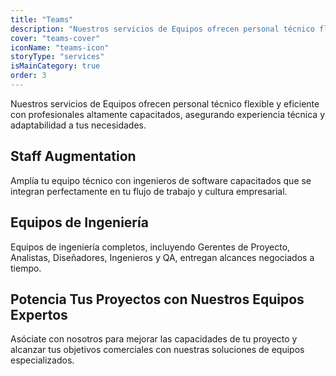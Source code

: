```yaml
---
title: "Teams"
description: "Nuestros servicios de Equipos ofrecen personal técnico flexible y eficiente con profesionales altamente capacitados, asegurando experiencia técnica y adaptabilidad a tus necesidades."
cover: "teams-cover"
iconName: "teams-icon"
storyType: "services"
isMainCategory: true
order: 3 
---
```


Nuestros servicios de Equipos ofrecen personal técnico flexible y eficiente con profesionales altamente capacitados, asegurando experiencia técnica y adaptabilidad a tus necesidades.

## Staff Augmentation

Amplía tu equipo técnico con ingenieros de software capacitados que se integran perfectamente en tu flujo de trabajo y cultura empresarial.

## Equipos de Ingeniería

Equipos de ingeniería completos, incluyendo Gerentes de Proyecto, Analistas, Diseñadores, Ingenieros y QA, entregan alcances negociados a tiempo.

## Potencia Tus Proyectos con Nuestros Equipos Expertos

Asóciate con nosotros para mejorar las capacidades de tu proyecto y alcanzar tus objetivos comerciales con nuestras soluciones de equipos especializados.
